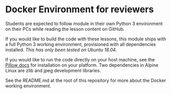 Docker Environment for reviewers
===
Students are expected to follow module in their own Python 3 environment on
their PCs while reading the lesson content on GitHub.

If you would like to build the code with these lessons, this module ships with a
full Python 3 working environment, provisioned with all dependencies installed.
*This has only been tested on Ubuntu 18.04.*

If you would like to run the code directly on your host machine, see the [Pillow docs](https://pillow.readthedocs.io/en/stable/installation.html) for installation on your platform. Two dependencies in Alpine Linux are zlib and jpeg development libraries.

See the README.md at the root of this repository for more about the Docker
working environment.
